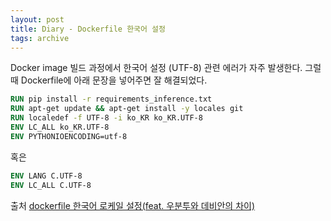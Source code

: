 ```yaml
---
layout: post
title: Diary - Dockerfile 한국어 설정
tags: archive
---
```


Docker image 빌드 과정에서 한국어 설정 (UTF-8) 관련 에러가 자주 발생한다.
그럴 때 Dockerfile에 아래 문장을 넣어주면 잘 해결되었다.

```dockerfile
RUN pip install -r requirements_inference.txt
RUN apt-get update && apt-get install -y locales git
RUN localedef -f UTF-8 -i ko_KR ko_KR.UTF-8
ENV LC_ALL ko_KR.UTF-8
ENV PYTHONIOENCODING=utf-8
```

혹은  

```dockerfile
ENV LANG C.UTF-8
ENV LC_ALL C.UTF-8
```

출처 [dockerfile 한국어 로케일 설정(feat. 우분투와 데비안의 차이)](https://blog.metafor.kr/235)